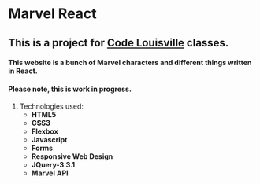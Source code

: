 # Marvel React
## This is a project for [Code Louisville](https://www.codelouisville.org) classes.
#### This website is a bunch of Marvel characters and different things written in React.

#### Please note, this is work in progress.

1. Technologies used:
    * **HTML5**
    * **CSS3**
    * **Flexbox**
    * **Javascript**
    * **Forms**
    * **Responsive Web Design**
    * **JQuery-3.3.1**
    * **Marvel API**